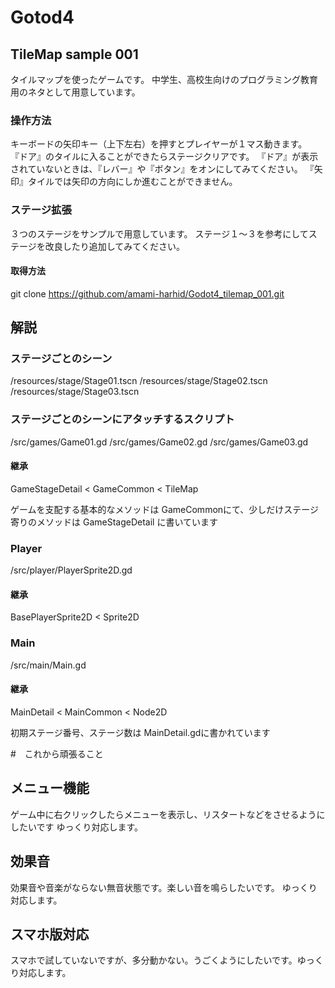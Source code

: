 # Gotod4
## TileMap sample 001
タイルマップを使ったゲームです。
中学生、高校生向けのプログラミング教育用のネタとして用意しています。

### 操作方法
キーボードの矢印キー（上下左右）を押すとプレイヤーが１マス動きます。
『ドア』のタイルに入ることができたらステージクリアです。
『ドア』が表示されていないときは、『レバー』や『ボタン』をオンにしてみてください。
『矢印』タイルでは矢印の方向にしか進むことができません。

### ステージ拡張
３つのステージをサンプルで用意しています。
ステージ１～３を参考にしてステージを改良したり追加してみてください。

#### 取得方法
git clone https://github.com/amami-harhid/Godot4_tilemap_001.git

## 解説
### ステージごとのシーン
/resources/stage/Stage01.tscn
/resources/stage/Stage02.tscn
/resources/stage/Stage03.tscn

### ステージごとのシーンにアタッチするスクリプト
/src/games/Game01.gd
/src/games/Game02.gd
/src/games/Game03.gd

#### 継承
GameStageDetail < GameCommon < TileMap

ゲームを支配する基本的なメソッドは GameCommonにて、少しだけステージ寄りのメソッドは GameStageDetail に書いています

### Player
/src/player/PlayerSprite2D.gd

#### 継承
BasePlayerSprite2D < Sprite2D

### Main
/src/main/Main.gd

#### 継承
MainDetail < MainCommon < Node2D

初期ステージ番号、ステージ数は MainDetail.gdに書かれています


#　これから頑張ること

## メニュー機能
ゲーム中に右クリックしたらメニューを表示し、リスタートなどをさせるようにしたいです
ゆっくり対応します。

## 効果音
効果音や音楽がならない無音状態です。楽しい音を鳴らしたいです。
ゆっくり対応します。

## スマホ版対応
スマホで試していないですが、多分動かない。うごくようにしたいです。ゆっくり対応します。





